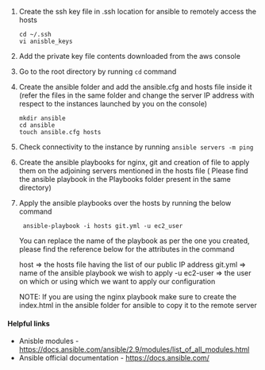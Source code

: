 1. Create the ssh key file in .ssh location for ansible to remotely access the hosts

   ```
   cd ~/.ssh
   vi anisble_keys
   ```

2. Add the private key file contents downloaded from the aws console

3. Go to the root directory by running `cd` command

4. Create the ansible folder and add the ansible.cfg and hosts file inside it (refer the files in the same folder and change the server IP address with respect to the instances launched by you on the console)

   ```
   mkdir ansible
   cd ansible
   touch ansible.cfg hosts
   ```

5. Check connectivity to the instance by running `ansible servers -m ping`

6. Create the ansible playbooks for nginx, git and creation of file to apply them on the adjoining servers mentioned in the hosts file ( Please find the ansible playbook in the Playbooks folder present in the same directory)

7. Apply the ansible playbooks over the hosts by running the below command

   ` ansible-playbook -i hosts git.yml -u ec2_user`

   You can replace the name of the playbook as per the one you created, please find the reference below for the attributes in the command

   host => the hosts file having the list of our public IP address
   git.yml => name of the ansible playbook we wish to apply
   -u ec2-user => the user on which or using which we want to apply our configuration

   NOTE: If you are using the nginx playbook make sure to create the index.html in the ansible folder for ansible to copy it to the remote server

#### Helpful links

- Anisble modules - https://docs.ansible.com/ansible/2.9/modules/list_of_all_modules.html
- Ansible official documentation - https://docs.ansible.com/
